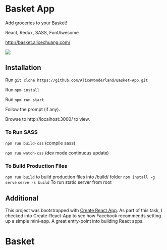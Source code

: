 

# Basket App
Add groceries to your Basket!

React, Redux, SASS, FontAwesome

http://basket.alicechuang.com/

![](https://github.com/AliceWonderland/Basket-App/blob/master/public/basket-app.png)

## Installation
Run `git clone https://github.com/AliceWonderland/Basket-App.git`

Run `npm install`

Run `npm run start`

Follow the prompt (if any).

Browse to http://localhost:3000/ to view.

### To Run SASS
`npm run build-css` (compile sass)

`npm run watch-css` (dev mode continuous update)

### To Build Production Files
`npm run build` to build production files into /build/ folder
`npm install -g serve`
`serve -s build`
To run static server from root




## Additional
This project was bootstrapped with [Create React App](https://github.com/facebookincubator/create-react-app). As part of this task, I checked into Create-React-App to see how Facebook recommends setting up a simple mini-app. A great entry-point into building React apps.
# Basket

